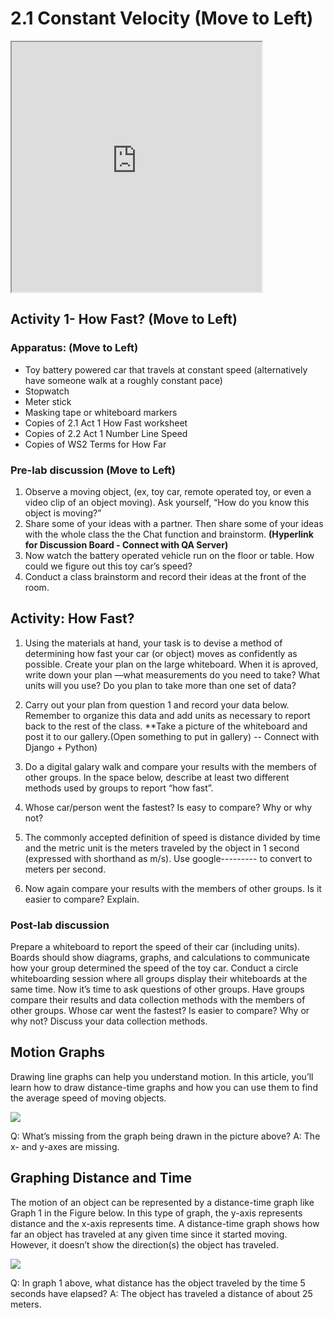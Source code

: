 # 2.1 Constant Velocity (Move to Left) 

<iframe src="https://phet.colorado.edu/sims/html/forces-and-motion-basics/latest/forces-and-motion-basics_en.html" width="400" height="400" scrolling="no" allowfullscreen></iframe>


## Activity 1- How Fast? (Move to Left) 

### Apparatus: (Move to Left) 
- Toy battery powered car that travels at constant speed (alternatively have someone walk at a roughly constant pace)
- Stopwatch
- Meter stick
- Masking tape or whiteboard markers
- Copies of 2.1 Act 1 How Fast worksheet
- Copies of 2.2 Act 1 Number Line Speed
- Copies of WS2 Terms for How Far


### Pre-lab discussion (Move to Left) 
1. Observe a moving object, (ex, toy car, remote operated toy, or even a video clip of an object moving).  Ask yourself, “How do you know this object is moving?” 
1. Share some of your ideas with a partner.  Then share some of your ideas with the whole class the the Chat function and brainstorm.  **(Hyperlink for Discussion Board - Connect with QA Server)** 
1. Now watch the battery operated vehicle run on the floor or table. How could we figure out this toy car’s speed?
1. Conduct a class brainstorm and record their ideas at the front of the room.

## Activity: How Fast?

1. Using the materials at hand, your task is to devise a method of determining how fast your car (or object) moves as confidently as possible. Create your plan on the large whiteboard. When it is aproved, write down your plan —what measurements do you need to take? What units will you use? Do you plan to take more than one set of data?

2. Carry out your plan from question 1 and record your data below. Remember to organize this data and add units as necessary to report back to the rest of the class. **Take a picture of the whiteboard and post it to our gallery.(Open something to put in gallery) -- Connect with Django + Python) 

3. Do a digital galary walk and compare your results with the members of other groups. In the space below, describe at least two different methods used by groups to report “how fast”.

4. Whose car/person went the fastest? Is easy to compare? Why or why not?

5. The commonly accepted definition of speed is distance divided by time and the metric unit is the meters traveled by the object in 1 second (expressed with shorthand as m/s). Use google--------- to convert to meters per second.

6. Now again compare your results with the members of other groups. Is it easier to compare?
Explain.


### Post-lab discussion
Prepare a whiteboard to report the speed of their car (including units). Boards should show diagrams, graphs, and calculations to communicate how your group determined the speed of the toy car.
Conduct a circle whiteboarding session where all groups display their whiteboards at the same time. 
Now it’s time to ask questions of other groups. 
Have groups compare their results and data collection methods with the members of other groups. Whose car went the fastest? Is easier to compare? Why or why not?
Discuss your data collection methods. 

## Motion Graphs 

Drawing line graphs can help you understand motion. In this article, you’ll learn how to draw distance-time graphs and how you can use them to find the average speed of moving objects.

![](https://i.imgur.com/4bsAOHw.png)

Q: What’s missing from the graph being drawn in the picture above?
A: The x- and y-axes are missing.


## Graphing Distance and Time

The motion of an object can be represented by a distance-time graph like Graph 1 in the Figure below. In this type of graph, the y-axis represents distance and the x-axis represents time. A distance-time graph shows how far an object has traveled at any given time since it started moving. However, it doesn’t show the direction(s) the object has traveled.  

![](https://i.imgur.com/pJUkUSw.png)

Q: In graph 1 above, what distance has the object traveled by the time 5 seconds have elapsed?
A: The object has traveled a distance of about 25 meters.
